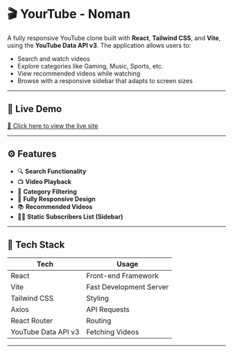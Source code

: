 # 🎬 YourTube - Noman

A fully responsive YouTube clone built with **React**, **Tailwind CSS**, and **Vite**, using the **YouTube Data API v3**. The application allows users to:

- Search and watch videos
- Explore categories like Gaming, Music, Sports, etc.
- View recommended videos while watching
- Browse with a responsive sidebar that adapts to screen sizes

---

## 🚀 Live Demo

[🔗 Click here to view the live site](https://your-tube-noman.vercel.app/)

---

## ⚙️ Features

- 🔍 **Search Functionality**
- 📺 **Video Playback**
- 🧭 **Category Filtering**
- 📱 **Fully Responsive Design**
- 📚 **Recommended Videos**
- 🧑‍💼 **Static Subscribers List (Sidebar)**

---

## 🧰 Tech Stack

| Tech        | Usage              |
|-------------|--------------------|
| React       | Front-end Framework |
| Vite        | Fast Development Server |
| Tailwind CSS| Styling            |
| Axios       | API Requests       |
| React Router| Routing            |
| YouTube Data API v3 | Fetching Videos |

---
